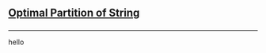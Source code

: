 <h2><a href="https://leetcode.com/problems/optimal-partition-of-string/submissions/927942283/">Optimal Partition of String</a></h2><h3></h3><hr>hello